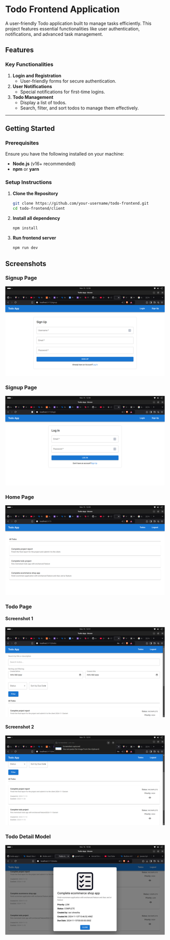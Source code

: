 # Todo Frontend Application

A user-friendly Todo application built to manage tasks efficiently. This project features essential functionalities like user authentication, notifications, and advanced task management.

## Features

### Key Functionalities

1. **Login and Registration**
   - User-friendly forms for secure authentication.
2. **User Notifications**
   - Special notifications for first-time logins.
3. **Todo Management**
   - Display a list of todos.
   - Search, filter, and sort todos to manage them effectively.

---

## Getting Started

### Prerequisites

Ensure you have the following installed on your machine:

- **Node.js** (v16+ recommended)
- **npm** or **yarn**

### Setup Instructions

1. **Clone the Repository**
   ```bash
   git clone https://github.com/your-username/todo-frontend.git
   cd todo-frontend/client
   ```
2. **Install all dependency**

   ```bash
   npm install
   ```

3. **Run frontend server**
   ```bash
   npm run dev
   ```

## Screenshots

### Signup Page

![Signup Page](./assets/singup.png)

### Signup Page

![Login Page](./assets/login.png)

### Home Page

![Home Page](./assets/home.png)

### Todo Page

#### Screenshot 1

![Todo Page - View 1](./assets/todos1.png)

#### Screenshot 2

![Todo Page - View 2](./assets/todos2.png)

### Todo Detail Model

![Todo Page - View 2](./assets/todoDetail.png)
